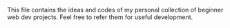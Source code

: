 This file contains the ideas and codes of my personal collection of beginner web dev projects.
Feel free to refer them for useful development.
